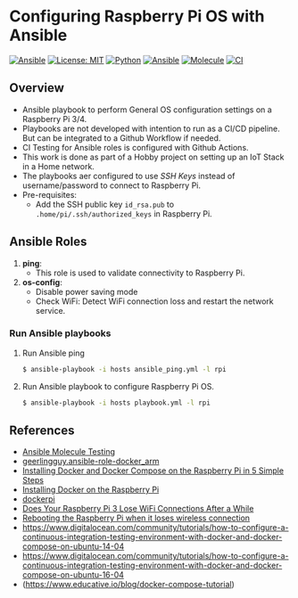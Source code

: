# Configuring Raspberry Pi OS with Ansible

[![Ansible](https://img.shields.io/badge/raspberrypi-3,4-C51A4A?logo=raspberry-pi)](https://www.raspberrypi.org/) [![License: MIT](https://img.shields.io/badge/License-MIT-yellow.svg)](https://github.com/universalvishwa/raspberrypi-os-config-ansible/blob/master/LICENSE) [![Python](https://img.shields.io/badge/python-3.7-blue?logo=python)](https://www.python.org/downloads/release/python-379/) [![Ansible](https://img.shields.io/badge/ansible-2.10-EE0000?logo=ansible)](https://docs.ansible.com/) [![Molecule](https://img.shields.io/badge/molecule-v3.2.0-3CAFCE)](https://molecule.readthedocs.io/) [![CI](https://github.com/universalvishwa/raspberrypi-os-config-ansible/workflows/CI/badge.svg)](https://github.com/universalvishwa/raspberrypi-os-config-ansible/actions) 

## Overview
- Ansible playbook to perform General OS configuration settings on a Raspberry Pi 3/4.
- Playbooks are not developed with intention to run as a CI/CD pipeline. But can be integrated to a Github Workflow if needed.
- CI Testing for Ansible roles is configured with Github Actions.
- This work is done as part of a Hobby project on setting up an IoT Stack in a Home network.
- The playbooks aer configured to use _SSH Keys_ instead of username/password to connect to Raspberry Pi.
- Pre-requisites:
    - Add the SSH public key `id_rsa.pub` to `.home/pi/.ssh/authorized_keys` in Raspberry Pi.

## Ansible Roles
1. **ping**:
    - This role is used to validate connectivity to Raspberry Pi.
3. **os-config**:
    - Disable power saving mode
    - Check WiFi: Detect WiFi connection loss and restart the network service.

### Run Ansible playbooks
1. Run Ansible ping
    ```bash
    $ ansible-playbook -i hosts ansible_ping.yml -l rpi
    ```
2. Run Ansible playbook to configure Raspberry Pi OS.
    ```bash
    $ ansible-playbook -i hosts playbook.yml -l rpi
    ```



## References
- [Ansible Molecule Testing](https://github.com/universalvishwa/ansible-molecule-testing)
- [geerlingguy.ansible-role-docker_arm](https://github.com/geerlingguy/ansible-role-docker_arm)
- [Installing Docker and Docker Compose on the Raspberry Pi in 5 Simple Steps](https://dev.to/rohansawant/installing-docker-and-docker-compose-on-the-raspberry-pi-in-5-simple-steps-3mgl)
- [Installing Docker on the Raspberry Pi](https://pimylifeup.com/raspberry-pi-docker/)
- [dockerpi](https://github.com/lukechilds/dockerpi)
- [Does Your Raspberry Pi 3 Lose WiFi Connections After a While](http://qdosmsq.dunbar-it.co.uk/blog/2016/03/does-your-raspberry-pi-3-lose-wifi-connections-after-a-while/)
- [Rebooting the Raspberry Pi when it loses wireless connection](https://weworkweplay.com/play/rebooting-the-raspberry-pi-when-it-loses-wireless-connection-wifi/)
- https://www.digitalocean.com/community/tutorials/how-to-configure-a-continuous-integration-testing-environment-with-docker-and-docker-compose-on-ubuntu-14-04
- https://www.digitalocean.com/community/tutorials/how-to-configure-a-continuous-integration-testing-environment-with-docker-and-docker-compose-on-ubuntu-16-04
- (https://www.educative.io/blog/docker-compose-tutorial)